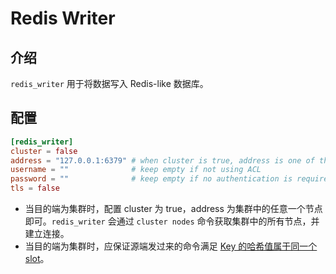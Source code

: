 # Redis Writer

## 介绍

`redis_writer` 用于将数据写入 Redis-like 数据库。

## 配置

```toml
[redis_writer]
cluster = false
address = "127.0.0.1:6379" # when cluster is true, address is one of the cluster node
username = ""              # keep empty if not using ACL
password = ""              # keep empty if no authentication is required
tls = false
```

* 当目的端为集群时，配置 cluster 为 true，address 为集群中的任意一个节点即可。`redis_writer` 会通过 `cluster nodes` 命令获取集群中的所有节点，并建立连接。
* 当目的端为集群时，应保证源端发过来的命令满足 [Key 的哈希值属于同一个 slot](https://redis.io/docs/reference/cluster-spec/#implemented-subset)。